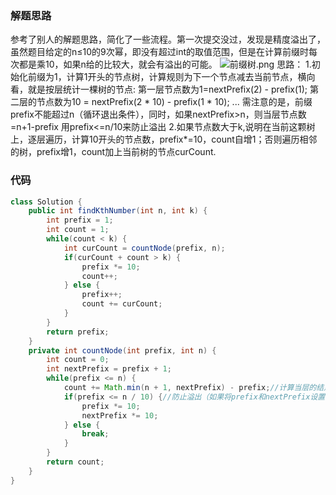### 解题思路
参考了别人的解题思路，简化了一些流程。第一次提交没过，发现是精度溢出了，虽然题目给定的n≤10的9次幂，即没有超过int的取值范围，但是在计算前缀时每次都是乘10，如果n给的比较大，就会有溢出的可能。
![前缀树.png](https://pic.leetcode-cn.com/35eec0ca9048fcc5484630327ed1cc3874ce3f677b07f29e3c950484249ac138-%E5%89%8D%E7%BC%80%E6%A0%91.png)
思路：
1.初始化前缀为1，计算1开头的节点树，计算规则为下一个节点减去当前节点，横向看，就是按层统计一棵树的节点:
第一层节点数为1=nextPrefix(2) - prefix(1);
第二层的节点数为10 = nextPrefix(2 * 10) - prefix(1 * 10);
...
需注意的是，前缀prefix不能超过n（循环退出条件），同时，如果nextPrefix>n，则当层节点数=n+1-prefix
用prefix<=n/10来防止溢出
2.如果节点数大于k,说明在当前这颗树上，逐层遍历，计算10开头的节点数，prefix*=10，count自增1；否则遍历相邻的树，prefix增1，count加上当前树的节点curCount.
### 代码

```java
class Solution {
    public int findKthNumber(int n, int k) {
        int prefix = 1;
        int count = 1;
        while(count < k) {
            int curCount = countNode(prefix, n);
            if(curCount + count > k) {
                prefix *= 10;
                count++;
            } else {
                prefix++;
                count += curCount;
            }
        }
        return prefix;
    }
    private int countNode(int prefix, int n) {
        int count = 0;
        int nextPrefix = prefix + 1;
        while(prefix <= n) {
            count += Math.min(n + 1, nextPrefix) - prefix;//计算当层的结点数目
            if(prefix <= n / 10) {//防止溢出（如果将prefix和nextPrefix设置long型的话不用作此判断）
                prefix *= 10;
                nextPrefix *= 10;
            } else {
                break;
            }
        }
        return count;
    }
}
```